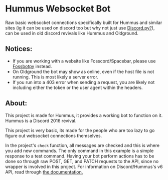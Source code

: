 # Hummus Websocket Bot
Raw basic websocket connections specifically built for Hummus and similar sites (ig it can be used on discord too but why not just use [Discord.py?](https://github.com/Rapptz/discord.py)), can be used in old discord revivals like Hummus and Oldground.

## Notices:
- If you are working with a website like Fosscord/Spacebar, please use [Fossbotpy](https://gitlab.com/arandomnewaccount/fossbotpy) instead.
- On Oldground the bot may show as online, even if the host file is not running. This is most likely a server error.
- If you run into a 403 error when sending a request, you are likely not including either the token or the user agent within the headers.

## About:
This project is made for Hummus, it provides a working bot to function on it. Hummus is a Discord 2016 revival.

This project is very basic, its made for the people who are too lazy to go figure out websocket connections themselves.

In the project's `check` function, all messages are checked and this is where you add new commands. The only command in this example is a simple response to a test command. Having your bot perform actions has to be done so through raw POST, GET, and PATCH requests to the API, since no wrapper is involved in this project. For information on Discord/Hummus's v6 API, read through [the documentation.](https://hummus.sys42.net/developers/docs/intro)
